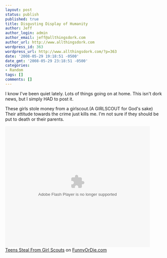 ```yaml
---
layout: post
status: publish
published: true
title: Disgusting Display of Humanity
author: Jeff
author_login: admin
author_email: jeff@allthingsdork.com
author_url: http://www.allthingsdork.com
wordpress_id: 363
wordpress_url: http://www.allthingsdork.com/?p=363
date: '2008-05-29 19:18:51 -0500'
date_gmt: '2008-05-29 23:18:51 -0500'
categories:
- Random
tags: []
comments: []
---
```

<p>I know I've been quiet lately. Lots of things going on at home. This isn't dork news, but I simply HAD to post it.</p>
<p>These girls stole money from a girlscout.(A GIRLSCOUT for God's sake) Their attitude towards the crime just kills me. I'm not sure if they should be put to death or their parents.</p>
<p><object width="464" height="388" classid="clsid:d27cdb6e-ae6d-11cf-96b8-444553540000"><param name="movie" value="http://www2.funnyordie.com/public/flash/fodplayer.swf?7228" /><param name="flashvars" value="key=470f7bf1c2" /><param name="allowfullscreen" value="true" /><embed width="464" height="388" flashvars="key=470f7bf1c2" allowfullscreen="true" quality="high" src="http://www2.funnyordie.com/public/flash/fodplayer.swf?7228" type="application/x-shockwave-flash"></embed></object><br />
<noscript><a href="http://www.funnyordie.com/videos/470f7bf1c2">Teens Steal From Girl Scouts</a> on <a href="http://www.funnyordie.com/">FunnyOrDie.com</a></noscript></p>
